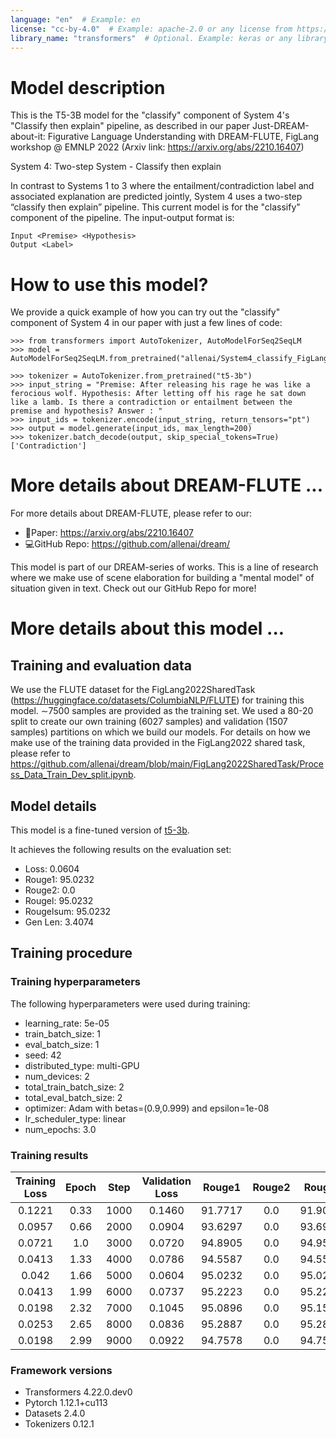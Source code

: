 ```yaml
---
language: "en"  # Example: en
license: "cc-by-4.0"  # Example: apache-2.0 or any license from https://hf.co/docs/hub/repositories-licenses
library_name: "transformers"  # Optional. Example: keras or any library from https://github.com/huggingface/hub-docs/blob/main/js/src/lib/interfaces/Libraries.ts
---
```

# Model description
This is the T5-3B model for the "classify" component of System 4's "Classify then explain" pipeline, as described in our paper Just-DREAM-about-it: Figurative Language Understanding with DREAM-FLUTE, FigLang workshop @ EMNLP 2022 (Arxiv link: https://arxiv.org/abs/2210.16407) 

System 4: Two-step System - Classify then explain

In contrast to Systems 1 to 3 where the entailment/contradiction label and associated explanation are predicted jointly, System 4 uses a two-step “classify then explain” pipeline. This current model is for the "classify" component of the pipeline. The input-output format is:
```
Input <Premise> <Hypothesis> 
Output <Label>
```

# How to use this model?
We provide a quick example of how you can try out the "classify" component of System 4 in our paper with just a few lines of code:
```
>>> from transformers import AutoTokenizer, AutoModelForSeq2SeqLM
>>> model = AutoModelForSeq2SeqLM.from_pretrained("allenai/System4_classify_FigLang2022")

>>> tokenizer = AutoTokenizer.from_pretrained("t5-3b")
>>> input_string = "Premise: After releasing his rage he was like a ferocious wolf. Hypothesis: After letting off his rage he sat down like a lamb. Is there a contradiction or entailment between the premise and hypothesis? Answer : "
>>> input_ids = tokenizer.encode(input_string, return_tensors="pt")
>>> output = model.generate(input_ids, max_length=200)
>>> tokenizer.batch_decode(output, skip_special_tokens=True)
['Contradiction']
```

# More details about DREAM-FLUTE ...
For more details about DREAM-FLUTE, please refer to our:
* 📄Paper: https://arxiv.org/abs/2210.16407
* 💻GitHub Repo: https://github.com/allenai/dream/ 

This model is part of our DREAM-series of works. This is a line of research where we make use of scene elaboration for building a "mental model" of situation given in text. Check out our GitHub Repo for more!

# More details about this model ...
## Training and evaluation data

We use the FLUTE dataset for the FigLang2022SharedTask (https://huggingface.co/datasets/ColumbiaNLP/FLUTE) for training this model. ∼7500 samples are provided as the training set. We used a 80-20 split to create our own training (6027 samples) and validation (1507 samples) partitions on which we build our models. For details on how we make use of the training data provided in the FigLang2022 shared task, please refer to https://github.com/allenai/dream/blob/main/FigLang2022SharedTask/Process_Data_Train_Dev_split.ipynb.

## Model details
This model is a fine-tuned version of [t5-3b](https://huggingface.co/t5-3b).

It achieves the following results on the evaluation set:
- Loss: 0.0604
- Rouge1: 95.0232
- Rouge2: 0.0
- Rougel: 95.0232
- Rougelsum: 95.0232
- Gen Len: 3.4074


## Training procedure

### Training hyperparameters

The following hyperparameters were used during training:
- learning_rate: 5e-05
- train_batch_size: 1
- eval_batch_size: 1
- seed: 42
- distributed_type: multi-GPU
- num_devices: 2
- total_train_batch_size: 2
- total_eval_batch_size: 2
- optimizer: Adam with betas=(0.9,0.999) and epsilon=1e-08
- lr_scheduler_type: linear
- num_epochs: 3.0

### Training results

| Training Loss | Epoch | Step | Validation Loss | Rouge1  | Rouge2 | Rougel  | Rougelsum | Gen Len |
|:-------------:|:-----:|:----:|:---------------:|:-------:|:------:|:-------:|:---------:|:-------:|
| 0.1221        | 0.33  | 1000 | 0.1460          | 91.7717 | 0.0    | 91.9044 | 91.8381   | 3.4751  |
| 0.0957        | 0.66  | 2000 | 0.0904          | 93.6297 | 0.0    | 93.6961 | 93.6961   | 3.3955  |
| 0.0721        | 1.0   | 3000 | 0.0720          | 94.8905 | 0.0    | 94.9569 | 94.8905   | 3.4061  |
| 0.0413        | 1.33  | 4000 | 0.0786          | 94.5587 | 0.0    | 94.5587 | 94.5587   | 3.4346  |
| 0.042         | 1.66  | 5000 | 0.0604          | 95.0232 | 0.0    | 95.0232 | 95.0232   | 3.4074  |
| 0.0413        | 1.99  | 6000 | 0.0737          | 95.2223 | 0.0    | 95.2223 | 95.2223   | 3.4413  |
| 0.0198        | 2.32  | 7000 | 0.1045          | 95.0896 | 0.0    | 95.1559 | 95.1559   | 3.4101  |
| 0.0253        | 2.65  | 8000 | 0.0836          | 95.2887 | 0.0    | 95.2887 | 95.2887   | 3.4393  |
| 0.0198        | 2.99  | 9000 | 0.0922          | 94.7578 | 0.0    | 94.7578 | 94.7578   | 3.4180  |


### Framework versions

- Transformers 4.22.0.dev0
- Pytorch 1.12.1+cu113
- Datasets 2.4.0
- Tokenizers 0.12.1
